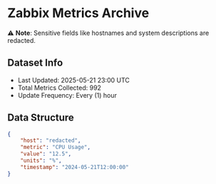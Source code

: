 # Zabbix Metrics Archive

⚠️ **Note**: Sensitive fields like hostnames and system descriptions are redacted.

## Dataset Info
- Last Updated: 2025-05-21 23:00 UTC
- Total Metrics Collected: 992
- Update Frequency: Every (1) hour

## Data Structure
```json
{
    "host": "redacted",
    "metric": "CPU Usage",
    "value": "12.5",
    "units": "%",
    "timestamp": "2024-05-21T12:00:00"
}
```
